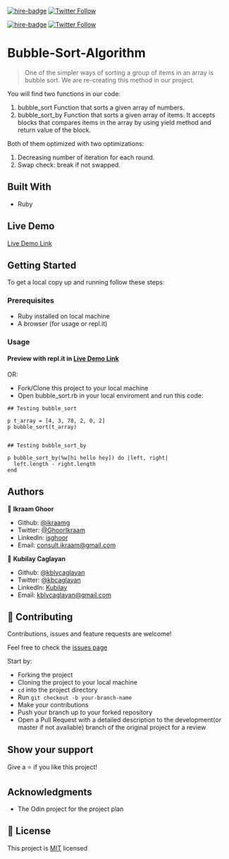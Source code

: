 [![hire-badge](https://img.shields.io/badge/Consult%20/%20Hire%20Ikraam-Click%20to%20Contact-brightgreen)](mailto:consult.ikraam@gmail.com) [![Twitter Follow](https://img.shields.io/twitter/follow/GhoorIkraam?label=Follow%20Ikraam%20on%20Twitter&style=social)](https://twitter.com/GhoorIkraam)

[![hire-badge](https://img.shields.io/badge/Consult%20/%20Hire%20Kubilay-Click%20to%20Contact-brightgreen)](mailto:kblycaglayan@gmail.com) [![Twitter Follow](https://img.shields.io/twitter/follow/kbcaglayan?label=Follow%20Kubilay%20on%20Twitter&style=social)](https://twitter.com/kbcaglayan)

# Bubble-Sort-Algorithm

> One of the simpler ways of sorting a group of items in an array is bubble sort. We are re-creating this method in our project.

You will find two functions in our code:

1. bubble_sort Function that sorts a given array of numbers.
2. bubble_sort_by Function that sorts a given array of items. It accepts blocks that compares items in the array by using yield method and return value of the block.

Both of them optimized with two optimizations:

1. Decreasing number of iteration for each round.
2. Swap check: break if not swapped.

## Built With

- Ruby

## Live Demo

[Live Demo Link](https://repl.it/@kblycaglayan/bubblesort)

## Getting Started

To get a local copy up and running follow these steps:

### Prerequisites

- Ruby installed on local machine
- A browser (for usage or repl.it)

### Usage

#### Preview with repl.it in [Live Demo Link](https://repl.it/@kblycaglayan/bubblesort)

OR:

- Fork/Clone this project to your local machine
- Open bubble_sort.rb in your local enviroment and run this code:

```
## Testing bubble_sort

p t_array = [4, 3, 78, 2, 0, 2]
p bubble_sort(t_array)


## Testing bubble_sort_by

p bubble_sort_by(%w[hi hello hey]) do |left, right|
  left.length - right.length
end
```

## Authors

👤 **Ikraam Ghoor**

- Github: [@ikraamg](https://github.com/ikraamg)
- Twitter: [@GhoorIkraam](https://twitter.com/GhoorIkraam)
- LinkedIn: [isghoor](https://linkedin.com/isghoor)
- Email: [consult.ikraam@gmail.com](mailto:consult.ikraam@gmail.com)

👤 **Kubilay Caglayan**

- Github: [@kblycaglayan](https://github.com/kblycaglayan)
- Twitter: [@kbcaglayan](https://twitter.com/kbcaglayan)
- LinkedIn: [Kubilay](https://www.linkedin.com/in/kubilaycaglayan/)
- Email: [kblycaglayan@gmail.com](mailto:kblycaglayan@gmail.com)

## 🤝 Contributing

Contributions, issues and feature requests are welcome!

Feel free to check the [issues page](https://github.com/kblycaglayan/bubble-sort/issues)

Start by:

- Forking the project
- Cloning the project to your local machine
- `cd` into the project directory
- Run `git checkout -b your-branch-name`
- Make your contributions
- Push your branch up to your forked repository
- Open a Pull Request with a detailed description to the development(or master if not available) branch of the original project for a review

## Show your support

Give a ⭐️ if you like this project!

## Acknowledgments

- The Odin project for the project plan

## 📝 License

This project is [MIT](LICENSE.md) licensed
